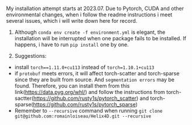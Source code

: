 My installation attempt starts at 2023.07. Due to Pytorch, CUDA and other environmental changes, when i follow the readme instructions i meet several issues, which i will write down here for record.

1. Although `conda env create -f environment.yml` is elegant, the installation will be interrupted when one package fails to be installed. If happens, i have to run `pip install` one by one.

2. Suggestions: 
- install `torch==1.11.0+cu113` instead of `torch=1.10.1+cu113`
- if `protobuf` meets errors, it will affect torch-scatter and torch-sparse since they are built from source. And `segmentation errors` may be found. Therefore, you can install them from this link(https://data.pyg.org/whl/) and follow the instructions from torch-sactter(https://github.com/rusty1s/pytorch_scatter) and torch-sparse(https://github.com/rusty1s/pytorch_sparse)
- Remember to  `--recursive` command when running `git clone git@github.com:romainloiseau/Helix4D.git --recursive`